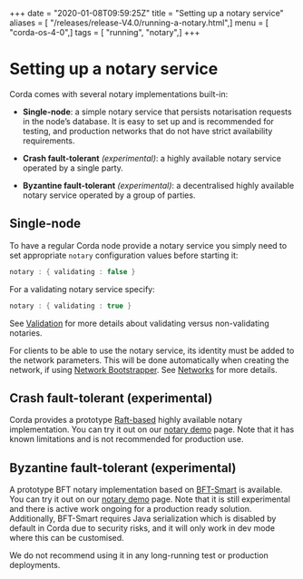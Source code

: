 +++
date = "2020-01-08T09:59:25Z"
title = "Setting up a notary service"
aliases = [ "/releases/release-V4.0/running-a-notary.html",]
menu = [ "corda-os-4-0",]
tags = [ "running", "notary",]
+++


# Setting up a notary service

Corda comes with several notary implementations built-in:


* **Single-node**: a simple notary service that persists notarisation requests in the node’s database. It is easy to set up
                    and is recommended for testing, and production networks that do not have strict availability requirements.


* **Crash fault-tolerant** *(experimental)*: a highly available notary service operated by a single party.


* **Byzantine fault-tolerant** *(experimental)*: a decentralised highly available notary service operated by a group of parties.



## Single-node

To have a regular Corda node provide a notary service you simply need to set appropriate `notary` configuration values
                before starting it:

```kotlin
notary : { validating : false }
```
For a validating notary service specify:

```kotlin
notary : { validating : true }
```
See [Validation](key-concepts-notaries.md#key-concepts-notaries-validation) for more details about validating versus non-validating notaries.

For clients to be able to use the notary service, its identity must be added to the network parameters. This will be
                done automatically when creating the network, if using [Network Bootstrapper](network-bootstrapper.md). See [Networks](corda-networks-index.md)
                for more details.


## Crash fault-tolerant (experimental)

Corda provides a prototype [Raft-based](http://atomix.io/) highly available notary implementation. You can try it out on our
                [notary demo](https://github.com/corda/corda/tree/release-V3.1/samples/notary-demo) page. Note that it has known limitations
                and is not recommended for production use.


## Byzantine fault-tolerant (experimental)

A prototype BFT notary implementation based on [BFT-Smart](https://github.com/bft-smart/library) is available. You can
                try it out on our [notary demo](https://github.com/corda/corda/tree/release-V3.1/samples/notary-demo) page. Note that it
                is still experimental and there is active work ongoing for a production ready solution. Additionally, BFT-Smart requires Java
                serialization which is disabled by default in Corda due to security risks, and it will only work in dev mode where this can
                be customised.

We do not recommend using it in any long-running test or production deployments.


